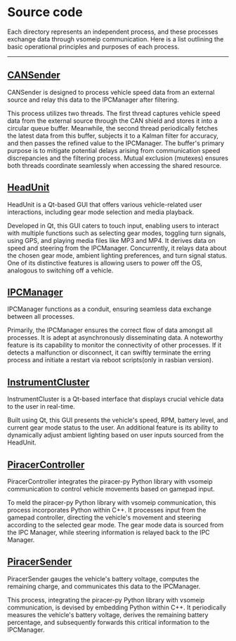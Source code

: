 # Source code

Each directory represents an independent process, and these processes exchange data through vsomeip communication. Here is a list outlining the basic operational principles and purposes of each process.

---

## [CANSender](./CANSender/)
CANSender is designed to process vehicle speed data from an external source and relay this data to the IPCManager after filtering.


This process utilizes two threads. The first thread captures vehicle speed data from the external source through the CAN shield and stores it into a circular queue buffer. Meanwhile, the second thread periodically fetches the latest data from this buffer, subjects it to a Kalman filter for accuracy, and then passes the refined value to the IPCManager. The buffer's primary purpose is to mitigate potential delays arising from communication speed discrepancies and the filtering process. Mutual exclusion (mutexes) ensures both threads coordinate seamlessly when accessing the shared resource.

## [HeadUnit](./HeadUnit/)
HeadUnit is a Qt-based GUI that offers various vehicle-related user interactions, including gear mode selection and media playback.


Developed in Qt, this GUI caters to touch input, enabling users to interact with multiple functions such as selecting gear modes, toggling turn signals, using GPS, and playing media files like MP3 and MP4. It derives data on speed and steering from the IPCManager. Concurrently, it relays data about the chosen gear mode, ambient lighting preferences, and turn signal status. One of its distinctive features is allowing users to power off the OS, analogous to switching off a vehicle.

## [IPCManager](./IPCManager/)
IPCManager functions as a conduit, ensuring seamless data exchange between all processes.


Primarily, the IPCManager ensures the correct flow of data amongst all processes. It is adept at asynchronously disseminating data. A noteworthy feature is its capability to monitor the connectivity of other processes. If it detects a malfunction or disconnect, it can swiftly terminate the erring process and initiate a restart via reboot scripts(only in rasbian version).

## [InstrumentCluster](./InstrumentCluster/)
InstrumentCluster is a Qt-based interface that displays crucial vehicle data to the user in real-time.


Built using Qt, this GUI presents the vehicle's speed, RPM, battery level, and current gear mode status to the user. An additional feature is its ability to dynamically adjust ambient lighting based on user inputs sourced from the HeadUnit.

## [PiracerController](./PiracerController/)
PiracerController integrates the piracer-py Python library with vsomeip communication to control vehicle movements based on gamepad input.


To meld the piracer-py Python library with vsomeip communication, this process incorporates Python within C++. It processes input from the gamepad controller, directing the vehicle's movement and steering according to the selected gear mode. The gear mode data is sourced from the IPC Manager, while steering information is relayed back to the IPC Manager.

## [PiracerSender](./PiracerSender/)
PiracerSender gauges the vehicle's battery voltage, computes the remaining charge, and communicates this data to the IPCManager.


This process, integrating the piracer-py Python library with vsomeip communication, is devised by embedding Python within C++. It periodically measures the vehicle's battery voltage, derives the remaining battery percentage, and subsequently forwards this critical information to the IPCManager.

